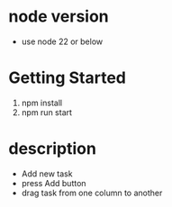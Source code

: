 # node version
- use node 22 or below

# Getting Started 
1. npm install
2. npm run start

# description
- Add new task
- press Add button
- drag task from one column to another